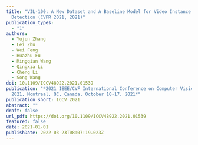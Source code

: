 ```yaml
---
title: "VIL-100: A New Dataset and A Baseline Model for Video Instance Lane
  Detection (CVPR 2021, 2021)"
publication_types:
  - "1"
authors:
  - Yujun Zhang
  - Lei Zhu
  - Wei Feng
  - Huazhu Fu
  - Mingqian Wang
  - Qingxia Li
  - Cheng Li
  - Song Wang
doi: 10.1109/ICCV48922.2021.01539
publication: "*2021 IEEE/CVF International Conference on Computer Vision, ICCV
  2021, Montreal, QC, Canada, October 10-17, 2021*"
publication_short: ICCV 2021
abstract: ""
draft: false
url_pdf: https://doi.org/10.1109/ICCV48922.2021.01539
featured: false
date: 2021-01-01
publishDate: 2022-03-23T08:07:19.023Z
---
```

